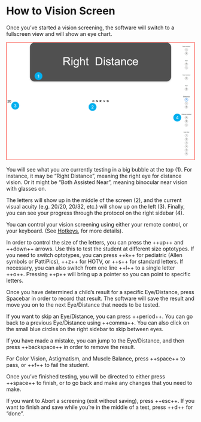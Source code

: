 # How to Vision Screen

Once you’ve started a vision screening, the software will switch to a fullscreen view and will show an eye chart.

![How To Vision Screen](../media/nn-how-vision-screen.png)

You will see what you are currently testing in a big bubble at the top (1). For instance, it may be “Right Distance”, meaning the right eye for distance vision. Or it might be “Both Assisted Near”, meaning binocular near vision with glasses on.

The letters will show up in the middle of the screen (2), and the current visual acuity (e.g. 20/20, 20/32, etc.) will show up on the left (3). Finally, you can see your progress through the protocol on the right sidebar (4).

You can control your vision screening using either your remote control, or your keyboard. (See [Hotkeys](../hotkeys/hotkeys.md), for more details).

In order to control the size of the letters, you can press the ++up++ and ++down++ arrows. Use this to test the student at different size optotypes. If you need to switch optotypes, you can press ++k++ for pediatric (Allen symbols or PattiPics), ++z++ for HOTV, or ++s++ for standard letters. If necessary, you can also switch from one line ++l++ to a single letter ++o++. Pressing ++p++ will bring up a pointer so you can point to specific letters.

Once you have determined a child’s result for a specific Eye/Distance, press Spacebar in order to record that result. The software will save the result and move you on to the next Eye/Distance that needs to be tested.

If you want to skip an Eye/Distance, you can press ++period++. You can go back to a previous Eye/Distance using ++comma++. You can also click on the small blue circles on the right sidebar to skip between eyes.

If you have made a mistake, you can jump to the Eye/Distance, and then press ++backspace++ in order to remove the result.

For Color Vision, Astigmatism, and Muscle Balance, press ++space++ to pass, or ++f++ to fail the student.

Once you’ve finished testing, you will be directed to either press ++space++ to finish, or to go back and make any changes that you need to make.

If you want to Abort a screening (exit without saving), press ++esc++. If you want to finish and save while you’re in the middle of a test, press ++d++ for “done”.